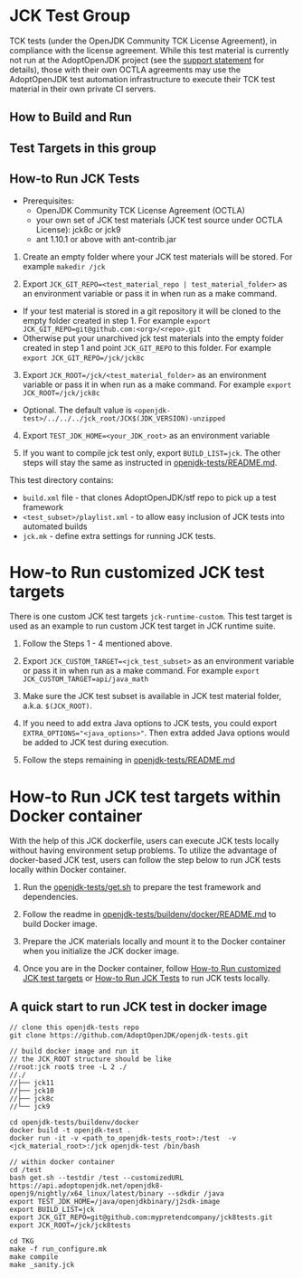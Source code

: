 <!--
# Licensed under the Apache License, Version 2.0 (the "License");
# you may not use this file except in compliance with the License.
# You may obtain a copy of the License at
#
#      https://www.apache.org/licenses/LICENSE-2.0
#
# Unless required by applicable law or agreed to in writing, software
# distributed under the License is distributed on an "AS IS" BASIS,
# WITHOUT WARRANTIES OR CONDITIONS OF ANY KIND, either express or implied.
# See the License for the specific language governing permissions and
# limitations under the License.
-->
# JCK Test Group

TCK tests (under the OpenJDK Community TCK License Agreement), in compliance with the license agreement.  While this test material is currently not run at the AdoptOpenJDK project (see the [support statement](https://adoptopenjdk.net/support.html#jck) for details), those with their own OCTLA agreements may use the AdoptOpenJDK test automation infrastructure to execute their TCK test material in their own private CI servers.

## How to Build and Run

## Test Targets in this group

## How-to Run JCK Tests

* Prerequisites:
  * OpenJDK Community TCK License Agreement (OCTLA)
  * your own set of JCK test materials (JCK test source under OCTLA License): jck8c or jck9
  * ant 1.10.1 or above with ant-contrib.jar

1. Create an empty folder where your JCK test materials will be stored. For example `makedir /jck`

2. Export `JCK_GIT_REPO=<test_material_repo | test_material_folder>` as an environment variable or pass it in when run as a make command.
* If your test material is stored in a git repository it will be cloned to the empty folder created in step 1. For example `export JCK_GIT_REPO=git@github.com:<org>/<repo>.git`
* Otherwise put your unarchived jck test materials into the empty folder created in step 1 and point `JCK_GIT_REPO` to this folder. For example `export JCK_GIT_REPO=/jck/jck8c`

3. Export `JCK_ROOT=/jck/<test_material_folder>` as an environment variable or pass it in when run as a make command. For example `export JCK_ROOT=/jck/jck8c`
* Optional. The default value is `<openjdk-test>/../../../jck_root/JCK$(JDK_VERSION)-unzipped`

4. Export `TEST_JDK_HOME=<your_JDK_root>` as an environment variable

5. If you want to compile jck test only, export `BUILD_LIST=jck`. The other steps will stay the same as instructed in [openjdk-tests/README.md](https://github.com/AdoptOpenJDK/openjdk-tests/blob/master/README.md).


This test directory contains:
  * `build.xml` file - that clones AdoptOpenJDK/stf repo to pick up a test framework
  * `<test_subset>/playlist.xml` - to allow easy inclusion of JCK tests into automated builds
  * `jck.mk` - define extra settings for running JCK tests.


# How-to Run customized JCK test targets

There is one custom JCK test targets `jck-runtime-custom`. This test target is used as an example to run custom JCK test target in JCK runtime suite.

1. Follow the Steps 1 - 4 mentioned above. 

2. Export `JCK_CUSTOM_TARGET=<jck_test_subset>` as an environment variable or pass it in when run as a make command. For example `export JCK_CUSTOM_TARGET=api/java_math`

3. Make sure the JCK test subset is available in JCK test material folder, a.k.a. `$(JCK_ROOT)`.

4. If you need to add extra Java options to JCK tests, you could export `EXTRA_OPTIONS="<java_options>"`. Then extra added Java options would be added to JCK test during execution.

5. Follow the steps remaining in [openjdk-tests/README.md](https://github.com/AdoptOpenJDK/openjdk-tests/blob/master/README.md)


# How-to Run JCK test targets within Docker container

With the help of this JCK dockerfile, users can execute JCK tests locally
without having environment setup problems. To utilize the advantage of 
docker-based JCK test, users can follow the step below to run JCK tests 
locally within Docker container.

1. Run the [openjdk-tests/get.sh](https://github.com/AdoptOpenJDK/openjdk-tests/blob/master/get.sh) to prepare the test framework and dependencies.

2. Follow the readme in [openjdk-tests/buildenv/docker/README.md](https://github.com/AdoptOpenJDK/openjdk-tests/blob/master/buildenv/docker/README.md) to build Docker image.

3. Prepare the JCK materials locally and mount it to the Docker container when you
   initialize the JCK docker image.

4. Once you are in the Docker container, follow [How-to Run customized JCK test targets](#how-to-run-customized-jck-test-targets) or [How-to Run JCK Tests](#how-to-run-jck-tests) to run JCK tests locally.

## A quick start to run JCK test in docker image

```
// clone this openjdk-tests repo
git clone https://github.com/AdoptOpenJDK/openjdk-tests.git

// build docker image and run it
// the JCK_ROOT structure should be like
//root:jck root$ tree -L 2 ./
//./
//├── jck11
//├── jck10
//├── jck8c
//└── jck9

cd openjdk-tests/buildenv/docker
docker build -t openjdk-test .
docker run -it -v <path_to_openjdk-tests_root>:/test  -v <jck_material_root>:/jck openjdk-test /bin/bash

// within docker container
cd /test
bash get.sh --testdir /test --customizedURL https://api.adoptopenjdk.net/openjdk8-openj9/nightly/x64_linux/latest/binary --sdkdir /java 
export TEST_JDK_HOME=/java/openjdkbinary/j2sdk-image
export BUILD_LIST=jck
export JCK_GIT_REPO=git@github.com:mypretendcompany/jck8tests.git
export JCK_ROOT=/jck/jck8tests

cd TKG
make -f run_configure.mk
make compile
make _sanity.jck
```
